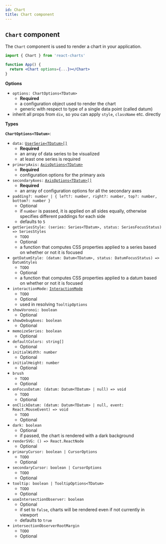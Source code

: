 ```yaml
---
id: Chart
title: Chart component
---
```


## `Chart` component

The `Chart` component is used to render a chart in your application.

```jsx
import { Chart } from 'react-charts'

function App() {
  return <Chart options={...}></Chart>
}
```

**Options**

- `options: ChartOptions<TDatum>`
  - **Required**
  - a configuration object used to render the chart
  - generic with respect to type of a single data point (called datum)
- inherit all props from `div`, so you can apply `style`, `className` etc. directly

**Types**

**`ChartOptions<TDatum>`**:

- `data:` [`UserSerie<TDatum>[]`](./helpers#userserietdatum)
  - **Required**
  - an array of data series to be visualized
  - at least one series is required
- `primaryAxis:` [`AxisOptions<TDatum>`](./axes#axisoptionstdatum)
  - **Required**
  - configuration options for the primary axis
- `secondaryAxes:` [`AxisOptions<TDatum>[]`](./axes#axisoptionstdatum)
  - **Required**
  - an array of configuration options for all the secondary axes
- `padding?: number | { left?: number, right?: number, top?: number, bottom?: number }`
  - Optional
  - if `number` is passed, it is applied on all sides equally, otherwise specifies different paddings for each side
  - defaults to `5`
- `getSeriesStyle: (series: Series<TDatum>, status: SeriesFocusStatus) => SeriesStyles`
  - `TODO`
  - Optional
  - a function that computes CSS properties applied to a series based on whether or not it is focused
- `getDatumStyle: (datum: Datum<TDatum>, status: DatumFocusStatus) => DatumStyles`
  - `TODO`
  - Optional
  - a function that computes CSS properties applied to a datum based on whether or not it is focused
- `interactionMode:` [`InteractionMode`](helpers#interactionmode)
  - `TODO`
  - Optional
  - used in resolving `TooltipOptions`
- `showVoronoi: boolean`
  - Optional
- `showDebugAxes: boolean`
  - Optional
- `memoizeSeries: boolean`
  - Optional
- `defaultColors: string[]`
  - Optional
- `initialWidth: number`
  - Optional
- `initialHeight: number`
  - Optional
- `brush`
  - `TODO`
  - Optional
- `onFocusDatum: (datum: Datum<TDatum> | null) => void`
  - `TODO`
  - Optional
- `onClickDatum: (datum: Datum<TDatum> | null, event: React.MouseEvent) => void`
  - `TODO`
  - Optional
- `dark: boolean`
  - Optional
  - if passed, the chart is rendered with a dark background
- `renderSVG: () => React.ReactNode`
  - Optional
- `primaryCursor: boolean | CursorOptions`
  - `TODO`
  - Optional
- `secondaryCursor: boolean | CursorOptions`
  - `TODO`
  - Optional
- `tooltip: boolean | TooltipOptions<TDatum>`
  - `TODO`
  - Optional
- `useIntersectionObserver: boolean`
  - Optional
  - if set to `false`, charts will be rendered even if not currently in viewport
  - defaults to `true`
- `intersectionObserverRootMargin`
  - `TODO`
  - Optional

